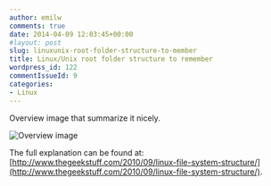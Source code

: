 ```yaml
---
author: emilw
comments: true
date: 2014-04-09 12:03:45+00:00
#layout: post
slug: linuxunix-root-folder-structure-to-member
title: Linux/Unix root folder structure to remember
wordpress_id: 122
commentIssueId: 9
categories:
- Linux
---
```


Overview image that summarize it nicely.

![Overview image](http://static.thegeekstuff.com/wp-content/uploads/2010/11/filesystem-structure.png)

The full explanation can be found at: [http://www.thegeekstuff.com/2010/09/linux-file-system-structure/](http://www.thegeekstuff.com/2010/09/linux-file-system-structure/).
